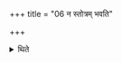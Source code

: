 +++
title = "06 न स्तोत्रम् भवति"

+++

<details><summary>थिते</summary>

न स्तोत्रं भवति ६
</details>

